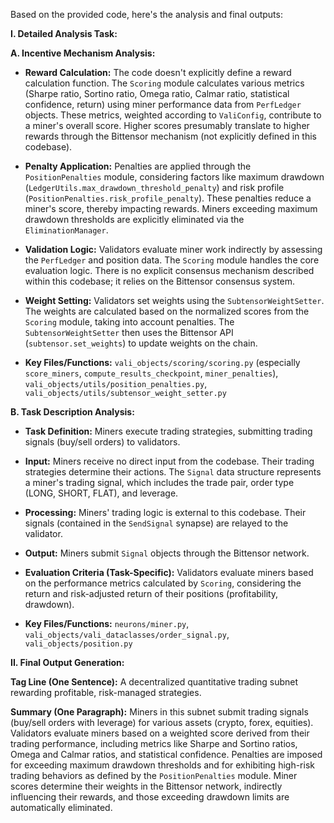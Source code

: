 Based on the provided code, here's the analysis and final outputs:


**I. Detailed Analysis Task:**

**A. Incentive Mechanism Analysis:**

* **Reward Calculation:** The code doesn't explicitly define a reward calculation function.  The `Scoring` module calculates various metrics (Sharpe ratio, Sortino ratio, Omega ratio, Calmar ratio, statistical confidence, return) using miner performance data from `PerfLedger` objects. These metrics, weighted according to `ValiConfig`, contribute to a miner's overall score.  Higher scores presumably translate to higher rewards through the Bittensor mechanism (not explicitly defined in this codebase).

* **Penalty Application:** Penalties are applied through the `PositionPenalties` module, considering factors like maximum drawdown (`LedgerUtils.max_drawdown_threshold_penalty`) and risk profile (`PositionPenalties.risk_profile_penalty`). These penalties reduce a miner's score, thereby impacting rewards. Miners exceeding maximum drawdown thresholds are explicitly eliminated via the `EliminationManager`.

* **Validation Logic:** Validators evaluate miner work indirectly by assessing the `PerfLedger` and position data. The `Scoring` module handles the core evaluation logic.  There is no explicit consensus mechanism described within this codebase; it relies on the Bittensor consensus system.

* **Weight Setting:** Validators set weights using the `SubtensorWeightSetter`. The weights are calculated based on the normalized scores from the `Scoring` module, taking into account penalties. The `SubtensorWeightSetter` then uses the Bittensor API (`subtensor.set_weights`) to update weights on the chain.

* **Key Files/Functions:** `vali_objects/scoring/scoring.py` (especially `score_miners`, `compute_results_checkpoint`, `miner_penalties`), `vali_objects/utils/position_penalties.py`, `vali_objects/utils/subtensor_weight_setter.py`


**B. Task Description Analysis:**

* **Task Definition:** Miners execute trading strategies, submitting trading signals (buy/sell orders) to validators.

* **Input:** Miners receive no direct input from the codebase. Their trading strategies determine their actions.  The `Signal` data structure represents a miner's trading signal, which includes the trade pair, order type (LONG, SHORT, FLAT), and leverage.

* **Processing:** Miners' trading logic is external to this codebase. Their signals (contained in the `SendSignal` synapse) are relayed to the validator.

* **Output:** Miners submit `Signal` objects through the Bittensor network.

* **Evaluation Criteria (Task-Specific):** Validators evaluate miners based on the performance metrics calculated by `Scoring`, considering the return and risk-adjusted return of their positions (profitability, drawdown).

* **Key Files/Functions:** `neurons/miner.py`, `vali_objects/vali_dataclasses/order_signal.py`, `vali_objects/position.py`



**II. Final Output Generation:**

**Tag Line (One Sentence):**  A decentralized quantitative trading subnet rewarding profitable, risk-managed strategies.

**Summary (One Paragraph):** Miners in this subnet submit trading signals (buy/sell orders with leverage) for various assets (crypto, forex, equities). Validators evaluate miners based on a weighted score derived from their trading performance, including metrics like Sharpe and Sortino ratios, Omega and Calmar ratios, and statistical confidence.  Penalties are imposed for exceeding maximum drawdown thresholds and for exhibiting high-risk trading behaviors as defined by the `PositionPenalties` module.  Miner scores determine their weights in the Bittensor network, indirectly influencing their rewards, and those exceeding drawdown limits are automatically eliminated.
